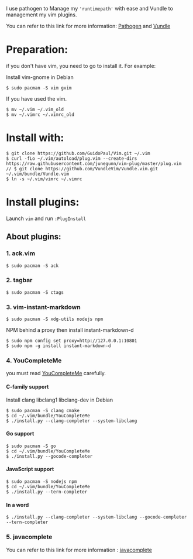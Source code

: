 I use pathogen to Manage my `'runtimepath'` with ease and Vundle to management my vim plugins.

You can refer to this link for more information: [Pathogen]( https://github.com/tpope/vim-pathogen  )
and [Vundle]( https://github.com/gmarik/vundle  )

# Preparation:
if you don't have vim, you need to go to install it. For example:

Install vim-gnome in Debian

    $ sudo pacman -S vim gvim

If you have used the vim.

	$ mv ~/.vim ~/.vim_old
	$ mv ~/.vimrc ~/.vimrc_old

# Install with:

	$ git clone https://github.com/GuidoPaul/Vim.git ~/.vim
	$ curl -fLo ~/.vim/autoload/plug.vim --create-dirs https://raw.githubusercontent.com/junegunn/vim-plug/master/plug.vim
    // $ git clone https://github.com/VundleVim/Vundle.vim.git ~/.vim/bundle/Vundle.vim
	$ ln -s ~/.vim/vimrc ~/.vimrc

# Install plugins:

Launch `vim` and run `:PlugInstall`

## About plugins:

### 1. ack.vim

    $ sudo pacman -S ack

### 2. tagbar

    $ sudo pacman -S ctags


### 3. vim-instant-markdown

    $ sudo pacman -S xdg-utils nodejs npm

NPM behind a proxy then install instant-markdown-d

    $ sudo npm config set proxy=http://127.0.0.1:10801
    $ sudo npm -g install instant-markdown-d

### 4. YouCompleteMe

you must read [YouCompleteMe](https://github.com/Valloric/YouCompleteMe) carefully.

#### C-family support

Install clang libclang1 libclang-dev in Debian

    $ sudo pacman -S clang cmake
    $ cd ~/.vim/bundle/YouCompleteMe
    $ ./install.py --clang-completer --system-libclang

#### Go support

    $ sudo pacman -S go
    $ cd ~/.vim/bundle/YouCompleteMe
    $ ./install.py --gocode-completer

#### JavaScript support

    $ sudo pacman -S nodejs npm
    $ cd ~/.vim/bundle/YouCompleteMe
    $ ./install.py --tern-completer

#### In a word

    $ ./install.py --clang-completer --system-libclang --gocode-completer --tern-completer

### 5. javacomplete
You can refer to this link for more information : [javacomplete](https://github.com/vim-scripts/javacomplete)

